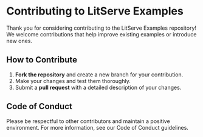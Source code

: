 # Contributing to LitServe Examples

Thank you for considering contributing to the LitServe Examples repository! We welcome contributions that help improve existing examples or introduce new ones.

## How to Contribute

1. **Fork the repository** and create a new branch for your contribution.
2. Make your changes and test them thoroughly.
3. Submit a **pull request** with a detailed description of your changes.

## Code of Conduct

Please be respectful to other contributors and maintain a positive environment. For more information, see our Code of Conduct guidelines.